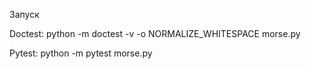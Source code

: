 Запуск

Doctest:
python -m doctest -v -o NORMALIZE_WHITESPACE morse.py

Pytest:
python -m pytest morse.py
